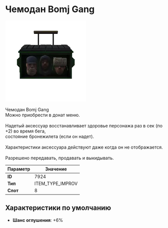 # Чемодан Bomj Gang

![Item Image](../img/7924.webp?raw=true)

Чемодан Bomj Gang<br>Можно приобрести в донат меню.<br><br>Надетый аксессуар восстанавливает здоровье персонажа раз в сек (по +2) во время бега, <br>состояние бронежилета (если он надет).<br><br>Характеристики аксессуара действуют даже когда он не отображается.<br><br>Разрешено передавать, продавать и выкидывать.


| Параметр | Значение |
|----------|----------|
| **ID** | 7924 |
| **Тип** | ITEM_TYPE_IMPROV |
| **Слот** | 8 |

## Характеристики по умолчанию

- **Шанс оглушения**: +6%

